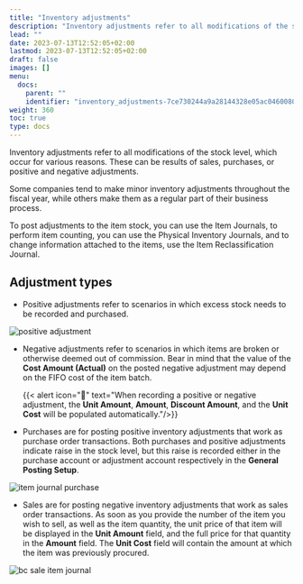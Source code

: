 ```yaml
---
title: "Inventory adjustments"
description: "Inventory adjustments refer to all modifications of the stock level, which occur for various reasons. These can be results of sales, purchases, or positive and negative adjustments."
lead: ""
date: 2023-07-13T12:52:05+02:00
lastmod: 2023-07-13T12:52:05+02:00
draft: false
images: []
menu:
  docs:
    parent: ""
    identifier: "inventory_adjustments-7ce730244a9a28144328e05ac0460080"
weight: 360
toc: true
type: docs
---
```

Inventory adjustments refer to all modifications of the stock level, which occur for various reasons. These can be results of sales, purchases, or positive and negative adjustments.

Some companies tend to make minor inventory adjustments throughout the fiscal year, while others make them as a regular part of their business process.

To post adjustments to the item stock, you can use the Item Journals, to perform item counting, you can use the Physical Inventory Journals, and to change information attached to the items, use the Item Reclassification Journal.

## Adjustment types
  
- Positive adjustments refer to scenarios in which excess stock needs to be recorded and purchased.     

![positive adjustment](item_journal_positive_adjustment.PNG)

- Negative adjustments refer to scenarios in which items are broken or otherwise deemed out of commission. Bear in mind that the value of the **Cost Amount (Actual)** on the posted negative adjustment may depend on the FIFO cost of the item batch.


  {{< alert icon="📝" text="When recording a positive or negative adjustment, the <b>Unit Amount</b>, <b>Amount</b>, <b>Discount Amount</b>, and the <b>Unit Cost</b> will be populated automatically."/>}}

- Purchases are for posting positive inventory adjustments that work as purchase order transactions. Both purchases and positive adjustments indicate raise in the stock level, but this raise is recorded either in the purchase account or adjustment account respectively in the **General Posting Setup**. 

![item journal purchase](item_journal_purchase.PNG)

- Sales are for posting negative inventory adjustments that work as sales order transactions. As soon as you provide the number of the item you wish to sell, as well as the item quantity, the unit price of that item will be displayed in the **Unit Amount** field, and the full price for that quantity in the **Amount** field. The **Unit Cost** field will contain the amount at which the item was previously procured. 

![bc sale item journal](bc_sale_item_journal.PNG)